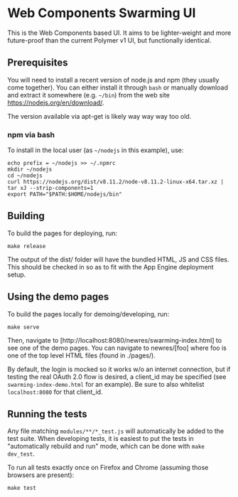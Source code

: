 # Web Components Swarming UI


This is the Web Components based UI. It aims to be lighter-weight and more
future-proof than the current Polymer v1 UI, but functionally identical.

## Prerequisites

You will need to install a recent version of node.js and npm (they usually
come together). You can either install it through `bash` or manually download
and extract it somewhere (e.g. `~/bin`) from the web site https://nodejs.org/en/download/.

The version available via apt-get is likely way way way too old.

### npm via bash

To install in the local user (as `~/nodejs` in this example), use:

    echo prefix = ~/nodejs >> ~/.npmrc
    mkdir ~/nodejs
    cd ~/nodejs
    curl https://nodejs.org/dist/v8.11.2/node-v8.11.2-linux-x64.tar.xz | tar xJ --strip-components=1
    export PATH="$PATH:$HOME/nodejs/bin"

## Building

To build the pages for deploying, run:

    make release

The output of the dist/ folder will have the bundled HTML, JS and CSS files.
This should be checked in so as to fit with the App Engine deployment setup.

## Using the demo pages

To build the pages locally for demoing/developing, run:

    make serve

Then, navigate to [http://localhost:8080/newres/swarming-index.html] to see
one of the demo pages.  You can navigate to newres/[foo] where foo is one
of the top level HTML files (found in ./pages/).

By default, the login is mocked so it works w/o an internet connection,
but if testing the real OAuth 2.0 flow is desired, a client_id may be
specified (see `swarming-index-demo.html` for an example). Be sure to also
whitelist `localhost:8080` for that client_id.

## Running the tests

Any file matching `modules/**/*_test.js` will automatically be added to the test suite.
When developing tests, it is easiest to put the tests in "automatically rebuild and run"
mode, which can be done with `make dev_test`.

To run all tests exactly once on Firefox and Chrome (assuming those browsers are present):

    make test
